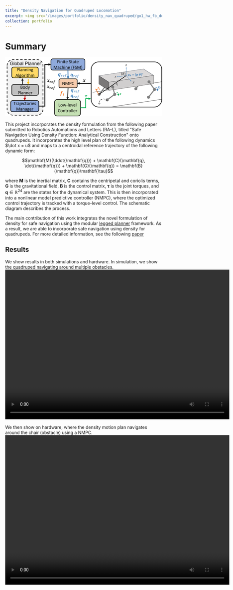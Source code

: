 ```yaml
---
title: "Density Navigation for Quadruped Locomotion"
excerpt: <img src='/images/portfolio/density_nav_quadruped/go1_hw_fb_density_planner.gif' width='640' height='360'/>
collection: portfolio
---
```


# Summary
<p align="center">
  <img src='/images/portfolio/density_nav_quadruped/quad_diagram.png'/>
</p>
This project incorporates the density formulation from the following paper submitted to Robotics Automations and Letters (RA-L), titled "Safe Navigation Using Density Function: Analytical Construction" onto quadrupeds.
It incorporates the high level plan of the following dynamics $\dot x = u$ and maps to a centroidal reference trajectory of the following dynamic form:


$$\mathbf{M}(\ddot{\mathbf{q}}) + \mathbf{C}(\mathbf{q}, \dot{\mathbf{q}}) + \mathbf{G}(\mathbf{q}) = \mathbf{B}(\mathbf{q})\mathbf{\tau}$$

where $\mathbf{M}$ is the inertial matrix, $\mathbf{C}$ contains the centripetal and coriolis terms, $\mathbf{G}$ is the gravitational field, $\mathbf{B}$ is the control matrix, $\mathbf{\tau}$ is the joint torques, and $\mathbf{q} \in \mathbb{R}^{24}$ are the states for the dynamical system. This is then incorporated into a nonlinear model predictive controller (NMPC), where the optimized control trajectory is tracked with a torque-level control. The schematic diagram describes the process.

The main contribution of this work integrates the novel formulation of density for safe navigation using the modular [legged planner](https://github.com/AndrewZheng-1011/legged_planner) framework. As a result, we are able to incorporate safe navigation using density for quadrupeds. For more detailed information, see the following [paper](https://github.com/AndrewZheng-1011/AndrewZheng-1011.github.io/blob/master/docs/Motion_Planning_for_Quadruped_Robots_using_Density_Functions.pdf)

## Results
We show results in both simulations and hardware. In simulation, we show the quadruped navigating around multiple obstacles.
<video width="720" height="480" controls="controls">
    <source src="/images/portfolio/density_nav_quadruped/go1_density_nav_2obs_2x.mp4" type="video/mp4">
</video>

We then show on hardware, where the density motion plan navigates around the chair (obstacle) using a NMPC.
<video width="720" height="480" controls="controls">
    <source src="/images/portfolio/density_nav_quadruped/go1_hw_feedback_density_planner.mp4" type="video/mp4">
</video>
